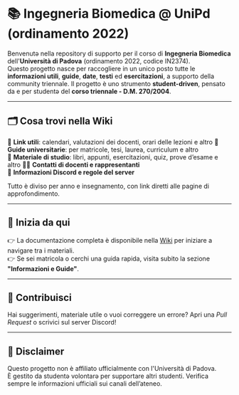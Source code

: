 # 📚 Ingegneria Biomedica @ UniPd (ordinamento 2022)

Benvenutə nella repository di supporto per il corso di **Ingegneria Biomedica** dell'**Università di Padova** (ordinamento 2022, codice IN2374).  
Questo progetto nasce per raccogliere in un unico posto tutte le **informazioni utili**, **guide**, **date**, **testi** ed **esercitazioni**, a supporto della community triennale.
Il progetto è uno strumento **student-driven**, pensato da e per studentə del **corso triennale - D.M. 270/2004**.

---

## 🗂 Cosa trovi nella Wiki

🔗 **Link utili**: calendari, valutazioni dei docenti, orari delle lezioni e altro
📝 **Guide universitarie**: per matricole, tesi, laurea, curriculum e altro  
📖 **Materiale di studio**: libri, appunti, esercitazioni, quiz, prove d’esame e altro
🧑‍🏫 **Contatti di docenti e rappresentanti**  
💬 **Informazioni Discord e regole del server**  

Tutto è diviso per anno e insegnamento, con link diretti alle pagine di approfondimento.

---

## 🚀 Inizia da qui

👉 La documentazione completa è disponibile nella [Wiki](https://github.com/artaeun/IBM-UniPD/wiki) per iniziare a navigare tra i materiali.  
👉 Se sei matricola o cerchi una guida rapida, visita subito la sezione **"Informazioni e Guide"**.

---

## 🤝 Contribuisci

Hai suggerimenti, materiale utile o vuoi correggere un errore? Apri una _Pull Request_ o scrivici sul server Discord!

---

## 📢 Disclaimer

Questo progetto non è affiliato ufficialmente con l'Università di Padova.  
È gestito da studentə volontarə per supportare altri studenti. Verifica sempre le informazioni ufficiali sui canali dell’ateneo.

